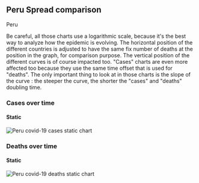 ## Peru Spread comparison 

Peru



Be careful, all those charts use a logarithmic scale, because it's the best way to analyze how the epidemic is evolving. 
The horizontal position of the different countries is adjusted to have the same fix number of deaths at the position in the graph, for comparison purpose.
The vertical position of the different curves is of course impacted too.
"Cases" charts are even more affected too because they use the same time offset that is used for "deaths".
The only important thing to look at in those charts is the slope of the curve : the steeper the curve, the shorter the "cases" and "deaths" doubling time.


 
### Cases over time
 
#### Static
![Peru covid-19 cases static chart](https://raw.githubusercontent.com/madlag/coronavirus_study/master/notebooks/graphs/2020-03-20/countries/Peru/2020-03-20_Peru_deaths.png "Peru covid-19 cases static chart")   

 
### Deaths over time
 
#### Static
![Peru covid-19 deaths static chart](https://raw.githubusercontent.com/madlag/coronavirus_study/master/notebooks/graphs/2020-03-20/countries/Peru/2020-03-20_Peru_deaths.png "Peru covid-19 deaths static chart")   

